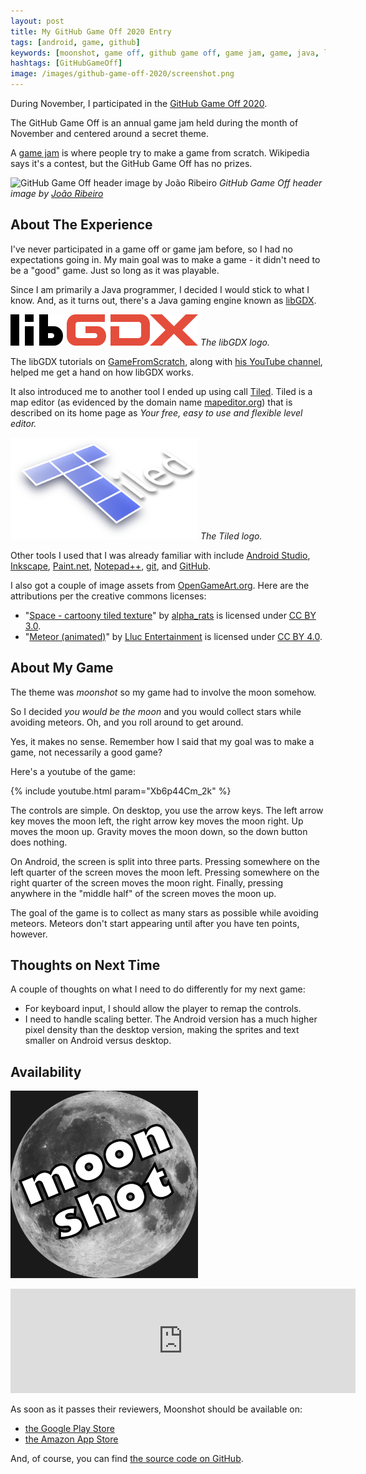 ```yaml
---
layout: post
title: My GitHub Game Off 2020 Entry
tags: [android, game, github]
keywords: [moonshot, game off, github game off, game jam, game, java, libgdx, tiled, gamesfromscratch, opengameart, android app, google play]
hashtags: [GitHubGameOff]
image: /images/github-game-off-2020/screenshot.png
---
```


During November, I participated in the [GitHub Game Off 2020](https://itch.io/jam/game-off-2020).

The GitHub Game Off is an annual game jam held during the month of November and centered around a secret theme.

A [game jam](https://en.wikipedia.org/wiki/Game_jam) is where people try to make a game from scratch. Wikipedia says it's a contest, but the GitHub Game Off has no prizes. 

![GitHub Game Off header image by João Ribeiro](/images/github-game-off-2020/)
*GitHub Game Off header image by [João Ribeiro](https://www.artstation.com/wodzgn )*

## About The Experience

I've never participated in a game off or game jam before, so I had no expectations going in. My main goal was to make a game - it didn't need to be a "good" game. Just so long as it was playable.

Since I am primarily a Java programmer, I decided I would stick to what I know. And, as it turns out, there's a Java gaming engine known as [libGDX](https://libgdx.badlogicgames.com/).

![libGDX logo](/images/github-game-off-2020/libgdx-logo.png)
*The libGDX logo.*

The libGDX tutorials on [GameFromScratch](https://gamefromscratch.com/tag/libgdx/), along with [his YouTube channel](https://www.youtube.com/gamefromscratch), helped me get a hand on how libGDX works.

It also introduced me to another tool I ended up using call [Tiled](https://www.mapeditor.org/). Tiled is a map editor (as evidenced by the domain name [mapeditor.org](https://www.mapeditor.org/)) that is described on its home page as *Your free, easy to use and flexible level editor.*

![Tiled logo](/images/github-game-off-2020/tiled-logo.png)
*The Tiled logo.*

Other tools I used that I was already familiar with include [Android Studio](https://developer.android.com/studio), [Inkscape](https://inkscape.org/), [Paint.net](https://www.getpaint.net/), [Notepad++](https://notepad-plus-plus.org/), [git](https://git-scm.com/), and [GitHub](https://github.com/).

I also got a couple of image assets from [OpenGameArt.org](https://opengameart.org/). Here are the attributions per the creative commons licenses:

* "[Space - cartoony tiled texture](https://opengameart.org/content/space-cartoony-tiled-texture)" by [alpha_rats](https://alpharats.com/) is licensed under [CC BY 3.0](https://creativecommons.org/licenses/by/3.0/).
* "[Meteor (animated)](https://opengameart.org/content/meteor-animated-64x64)" by [Lluc Entertainment](https://opengameart.org/users/lluc-entertainment) is licensed under [CC BY 4.0](https://creativecommons.org/licenses/by/4.0/).

## About My Game

The theme was *moonshot* so my game had to involve the moon somehow.

So I decided *you would be the moon* and you would collect stars while avoiding meteors. Oh, and you roll around to get around.

Yes, it makes no sense. Remember how I said that my goal was to make a game, not necessarily a good game?

Here's a youtube of the game:

{% include youtube.html param="Xb6p44Cm_2k" %}

The controls are simple. On desktop, you use the arrow keys. The left arrow key moves the moon left, the right arrow key moves the moon right. Up moves the moon up. Gravity moves the moon down, so the down button does nothing.

On Android, the screen is split into three parts. Pressing somewhere on the left quarter of the screen moves the moon left. Pressing somewhere on the right quarter of the screen moves the moon right. Finally, pressing anywhere in the "middle half" of the screen moves the moon up.

The goal of the game is to collect as many stars as possible while avoiding meteors. Meteors don't start appearing until after you have ten points, however.

## Thoughts on Next Time

A couple of thoughts on what I need to do differently for my next game:

* For keyboard input, I should allow the player to remap the controls.
* I need to handle scaling better. The Android version has a much higher pixel density than the desktop version, making the sprites and text smaller on Android versus desktop.

## Availability

![Moonshot logo](/images/github-game-off-2020/moonshot-logo.png)

<iframe frameborder="0" src="https://itch.io/embed/838521?linkback=true" width="552" height="167"><a href="https://hendrixjoseph.itch.io/moonshot">Moonshot by JoeHx</a></iframe>

As soon as it passes their reviewers, Moonshot should be available on:

* [the Google Play Store](https://play.google.com/store/apps/details?id=com.joehxblox.moonshot)
* [the Amazon App Store](https://www.amazon.com/gp/product/B08PCBXQHW)

And, of course, you can find [the source code on GitHub](https://github.com/hendrixjoseph/moonshot/).